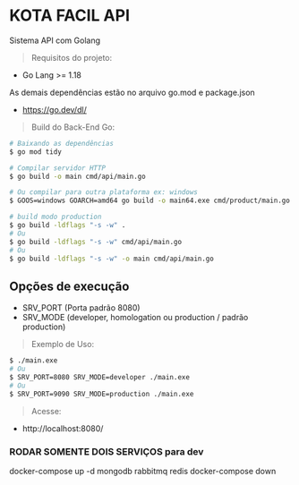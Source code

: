 # KOTA FACIL API

Sistema  API com Golang

> Requisitos do projeto:

- Go Lang >= 1.18

As demais dependências estão no arquivo go.mod e package.json

- https://go.dev/dl/

> Build do Back-End Go:
```bash
# Baixando as dependências
$ go mod tidy

# Compilar servidor HTTP
$ go build -o main cmd/api/main.go

# Ou compilar para outra plataforma ex: windows
$ GOOS=windows GOARCH=amd64 go build -o main64.exe cmd/product/main.go

# build modo production
$ go build -ldflags "-s -w" .
# Ou
$ go build -ldflags "-s -w" cmd/api/main.go
# Ou
$ go build -ldflags "-s -w" -o main cmd/api/main.go
```
## Opções de execução
- SRV_PORT (Porta padrão 8080)
- SRV_MODE (developer, homologation ou production / padrão production)

> Exemplo de Uso:
```bash
$ ./main.exe
# Ou
$ SRV_PORT=8080 SRV_MODE=developer ./main.exe
# Ou
$ SRV_PORT=9090 SRV_MODE=production ./main.exe
```

> Acesse:
- http://localhost:8080/
### RODAR SOMENTE DOIS SERVIÇOS para dev
docker-compose up -d mongodb rabbitmq redis 
docker-compose down

